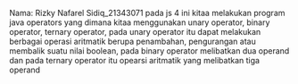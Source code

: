 Nama: Rizky Nafarel Sidiq_21343071 pada js 4 ini kitaa melakukan program java operators yang dimana kitaa menggunakan unary operator, binary operator, ternary operator, pada unary operator itu dapat melakukan berbagai operasi aritmatik berupa penambahan, pengurangan atau membalik suatu nilai boolean, pada binary operator melibatkan dua operand dan pada ternary operator itu opearsi aritmatik yang melibatkan tiga operand
